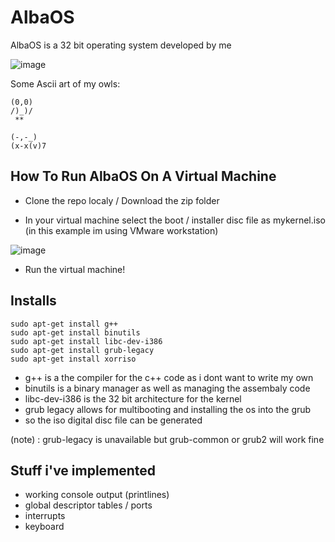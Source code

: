 # AlbaOS #
AlbaOS is a 32 bit operating system developed by me

![image](https://github.com/CamH04/AlbaOS/assets/104907445/0342bfcb-fbdf-4e46-b6c0-f127e1655e38)


Some Ascii art of my owls: 
```                
(0,0)
/)_)/
 **

(-,-_)
(x-x(v)7

```

## How To Run AlbaOS On A Virtual Machine

+ Clone the repo localy / Download the zip folder

+ In your virtual machine select the boot / installer disc file as mykernel.iso (in this example im using VMware workstation)

![image](https://github.com/CamH04/AlbaOS/assets/104907445/7ff1f85a-9976-4c50-8719-8a6796b16018)

+ Run the virtual machine!


## Installs

```
sudo apt-get install g++
sudo apt-get install binutils
sudo apt-get install libc-dev-i386
sudo apt-get install grub-legacy
sudo apt-get install xorriso

```

+ g++ is a the compiler for the c++ code as i dont want to write my own
+ binutils is a binary manager as well as managing the assembaly code
+ libc-dev-i386 is the 32 bit architecture for the kernel
+ grub legacy allows for multibooting and installing the os into the grub
+ so the iso digital disc file can be generated

(note) : grub-legacy is unavailable but grub-common or grub2 will work fine


## Stuff i've implemented 
+ working console output (printlines)
+ global descriptor tables / ports
+ interrupts
+ keyboard


